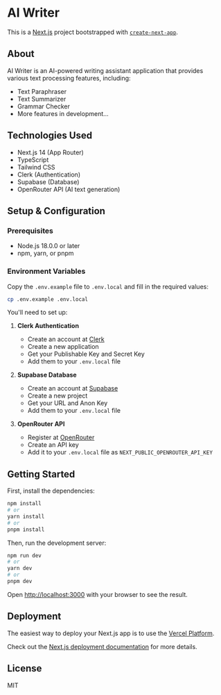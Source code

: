 # AI Writer

This is a [Next.js](https://nextjs.org) project bootstrapped with [`create-next-app`](https://nextjs.org/docs/app/api-reference/cli/create-next-app).

## About

AI Writer is an AI-powered writing assistant application that provides various text processing features, including:

- Text Paraphraser
- Text Summarizer
- Grammar Checker
- More features in development...

## Technologies Used

- Next.js 14 (App Router)
- TypeScript
- Tailwind CSS
- Clerk (Authentication)
- Supabase (Database)
- OpenRouter API (AI text generation)

## Setup & Configuration

### Prerequisites

- Node.js 18.0.0 or later
- npm, yarn, or pnpm

### Environment Variables

Copy the `.env.example` file to `.env.local` and fill in the required values:

```bash
cp .env.example .env.local
```

You'll need to set up:

1. **Clerk Authentication**
   - Create an account at [Clerk](https://clerk.dev/)
   - Create a new application
   - Get your Publishable Key and Secret Key
   - Add them to your `.env.local` file

2. **Supabase Database**
   - Create an account at [Supabase](https://supabase.com/)
   - Create a new project
   - Get your URL and Anon Key
   - Add them to your `.env.local` file

3. **OpenRouter API**
   - Register at [OpenRouter](https://openrouter.ai/)
   - Create an API key
   - Add it to your `.env.local` file as `NEXT_PUBLIC_OPENROUTER_API_KEY`

## Getting Started

First, install the dependencies:

```bash
npm install
# or
yarn install
# or
pnpm install
```

Then, run the development server:

```bash
npm run dev
# or
yarn dev
# or
pnpm dev
```

Open [http://localhost:3000](http://localhost:3000) with your browser to see the result.

## Deployment

The easiest way to deploy your Next.js app is to use the [Vercel Platform](https://vercel.com/new?utm_medium=default-template&filter=next.js&utm_source=create-next-app&utm_campaign=create-next-app-readme).

Check out the [Next.js deployment documentation](https://nextjs.org/docs/deployment) for more details.

## License

MIT
